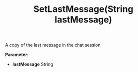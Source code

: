 ﻿---
uid: crmscript_ref_NSChatSessionEntity_SetLastMessage
title: SetLastMessage(String lastMessage)
intellisense: NSChatSessionEntity.SetLastMessage
keywords: NSChatSessionEntity, GetLastMessage
so.topic: reference
---

A copy of the last message in the chat session

**Parameter:** 
 - **lastMessage** String

